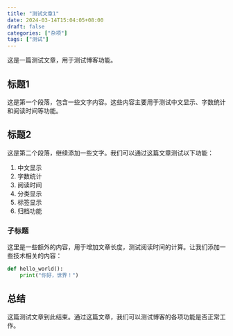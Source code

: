 ```yaml
---
title: "测试文章1"
date: 2024-03-14T15:04:05+08:00
draft: false
categories: ["杂项"]
tags: ["测试"]
---
```


这是一篇测试文章，用于测试博客功能。

## 标题1

这是第一个段落，包含一些文字内容。这些内容主要用于测试中文显示、字数统计和阅读时间等功能。

## 标题2

这是第二个段落，继续添加一些文字。我们可以通过这篇文章测试以下功能：

1. 中文显示
2. 字数统计
3. 阅读时间
4. 分类显示
5. 标签显示
6. 归档功能

### 子标题

这里是一些额外的内容，用于增加文章长度，测试阅读时间的计算。让我们添加一些技术相关的内容：

```python
def hello_world():
    print("你好，世界！")
```

## 总结

这篇测试文章到此结束。通过这篇文章，我们可以测试博客的各项功能是否正常工作。 